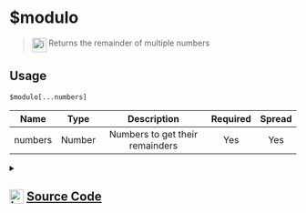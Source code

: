 # $modulo
> <img align="top" src="https://upload.wikimedia.org/wikipedia/commons/thumb/e/e4/Infobox_info_icon.svg/160px-Infobox_info_icon.svg.png?20150409153300" alt="image" width="25" height="auto"> Returns the remainder of multiple numbers
## Usage
```
$modulo[...numbers]
```
| Name | Type | Description | Required | Spread
| :---: | :---: | :---: | :---: | :---: |
numbers | Number | Numbers to get their remainders | Yes | Yes
<details>
<summary>
    
## <img align="top" src="https://cdn4.iconfinder.com/data/icons/iconsimple-logotypes/512/github-512.png" alt="image" width="25" height="auto">  [Source Code](https://github.com/tryforge/ForgeScript-V2/blob/main/src/native/modulo.ts)
    
</summary>
    
```ts
import { ArgType, NativeFunction, Return } from "../structures"

export default new NativeFunction({
    name: "$modulo",
    version: "1.0.0",
    description: "Returns the remainder of multiple numbers",
    brackets: true,
    unwrap: true,
    args: [
        {
            name: "numbers",
            description: "Numbers to get their remainders",
            rest: true,
            type: ArgType.Number,
            required: true,
        },
    ],
    execute(_, [numbers]) {
        return Return.success(numbers.reduce((x, y) => x % y))
    },
})

```
    
</details>